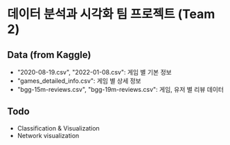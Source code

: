# 데이터 분석과 시각화 팀 프로젝트 (Team 2)
## Data (from Kaggle)
- "2020-08-19.csv", "2022-01-08.csv": 게임 별 기본 정보
- "games_detailed_info.csv": 게임 별 상세 정보
- "bgg-15m-reviews.csv", "bgg-19m-reviews.csv": 게임, 유저 별 리뷰 데이터

## Todo
- Classification & Visualization
- Network visualization
